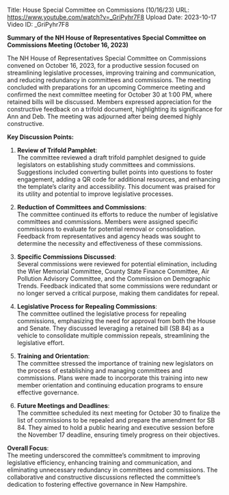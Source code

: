 Title: House Special Committee on Commissions (10/16/23)
URL: https://www.youtube.com/watch?v=_GriPyhr7F8
Upload Date: 2023-10-17
Video ID: _GriPyhr7F8

**Summary of the NH House of Representatives Special Committee on Commissions Meeting (October 16, 2023)**

The NH House of Representatives Special Committee on Commissions convened on October 16, 2023, for a productive session focused on streamlining legislative processes, improving training and communication, and reducing redundancy in committees and commissions. The meeting concluded with preparations for an upcoming Commerce meeting and confirmed the next committee meeting for October 30 at 1:00 PM, where retained bills will be discussed. Members expressed appreciation for the constructive feedback on a trifold document, highlighting its significance for Ann and Deb. The meeting was adjourned after being deemed highly constructive.

**Key Discussion Points:**

1. **Review of Trifold Pamphlet**:  
   The committee reviewed a draft trifold pamphlet designed to guide legislators on establishing study committees and commissions. Suggestions included converting bullet points into questions to foster engagement, adding a QR code for additional resources, and enhancing the template’s clarity and accessibility. This document was praised for its utility and potential to improve legislative processes.

2. **Reduction of Committees and Commissions**:  
   The committee continued its efforts to reduce the number of legislative committees and commissions. Members were assigned specific commissions to evaluate for potential removal or consolidation. Feedback from representatives and agency heads was sought to determine the necessity and effectiveness of these commissions.

3. **Specific Commissions Discussed**:  
   Several commissions were reviewed for potential elimination, including the Wier Memorial Committee, County State Finance Committee, Air Pollution Advisory Committee, and the Commission on Demographic Trends. Feedback indicated that some commissions were redundant or no longer served a critical purpose, making them candidates for repeal.

4. **Legislative Process for Repealing Commissions**:  
   The committee outlined the legislative process for repealing commissions, emphasizing the need for approval from both the House and Senate. They discussed leveraging a retained bill (SB 84) as a vehicle to consolidate multiple commission repeals, streamlining the legislative effort.

5. **Training and Orientation**:  
   The committee stressed the importance of training new legislators on the process of establishing and managing committees and commissions. Plans were made to incorporate this training into new member orientation and continuing education programs to ensure effective governance.

6. **Future Meetings and Deadlines**:  
   The committee scheduled its next meeting for October 30 to finalize the list of commissions to be repealed and prepare the amendment for SB 84. They aimed to hold a public hearing and executive session before the November 17 deadline, ensuring timely progress on their objectives.

**Overall Focus**:  
The meeting underscored the committee’s commitment to improving legislative efficiency, enhancing training and communication, and eliminating unnecessary redundancy in committees and commissions. The collaborative and constructive discussions reflected the committee’s dedication to fostering effective governance in New Hampshire.